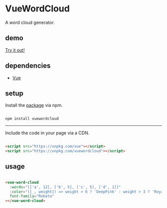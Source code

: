 # VueWordCloud

A word cloud generator.

## demo

[Try it out!](https://seregpie.github.io/VueWordCloud/)

## dependencies

- [Vue](https://github.com/vuejs/vue)

## setup

Install the [package](https://www.npmjs.com/package/vuewordcloud) via npm.

```sh

npm install vuewordcloud

```

---

Include the code in your page via a CDN.

```html

<script src="https://unpkg.com/vue"></script>
<script src="https://unpkg.com/vuewordcloud"></script>

```

## usage

```html

<vue-word-cloud
  :words="[['a', 12], ['b', 5], ['c', 5], ['d', 1]]"
  :color="([_, weight]) => weight > 6 ? 'DeepPink' : weight > 3 ? 'RoyalBlue' : 'Indigo'"
  font-family="Roboto"
></vue-word-cloud>

```
